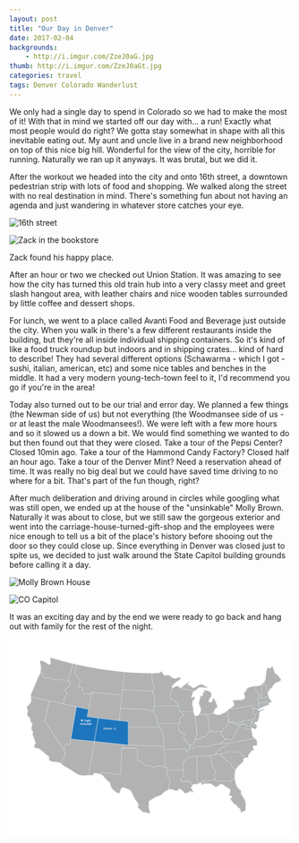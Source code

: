 ```yaml
---
layout: post
title: "Our Day in Denver"
date: 2017-02-04
backgrounds:
    - http://i.imgur.com/ZzeJ0aG.jpg
thumb: http://i.imgur.com/ZzeJ0aGt.jpg
categories: travel
tags: Denver Colorado Wanderlust
---
```


We only had a single day to spend in Colorado so we had to make the most of it! With that in mind we started off our day with... a run! Exactly what most people would do right? We gotta stay somewhat in shape with all this inevitable eating out. My aunt and uncle live in a brand new neighborhood on top of this nice big hill. Wonderful for the view of the city, horrible for running. Naturally we ran up it anyways. It was brutal, but we did it.

After the workout we headed into the city and onto 16th street, a downtown pedestrian strip with lots of food and shopping. We walked along the street with no real destination in mind. There's something fun about not having an agenda and just wandering in whatever store catches your eye.

![16th street](http://i.imgur.com/gx3jEo2l.jpg)

![Zack in the bookstore](http://i.imgur.com/qfKQ7gMl.jpg)

Zack found his happy place.

After an hour or two we checked out Union Station. It was amazing to see how the city has turned this old train hub into a very classy meet and greet slash hangout area, with leather chairs and nice wooden tables surrounded by little coffee and dessert shops.

For lunch, we went to a place called Avanti Food and Beverage just outside the city. When you walk in there's a few different restaurants inside the building, but they're all inside individual shipping containers. So it's kind of like a food truck roundup but indoors and in shipping crates... kind of hard to describe! They had several different options (Schawarma - which I got - sushi, italian, american, etc) and some nice tables and benches in the middle. It had a very modern young-tech-town feel to it, I'd recommend you go if you're in the area!

Today also turned out to be our trial and error day. We planned a few things (the Newman side of us) but not everything (the Woodmansee side of us - or at least the male Woodmansees!). We were left with a few more hours and so it slowed us a down a bit. We would find something we wanted to do but then found out that they were closed. Take a tour of the Pepsi Center? Closed 10min ago. Take a tour of the Hammond Candy Factory? Closed half an hour ago. Take a tour of the Denver Mint? Need a reservation ahead of time. It was really no big deal but we could have saved time driving to no where for a bit. That's part of the fun though, right?

After much deliberation and driving around in circles while googling what was still open, we ended up at the house of the "unsinkable" Molly Brown. Naturally it was about to close, but we still saw the gorgeous exterior and went into the carriage-house-turned-gift-shop and the employees were nice enough to tell us a bit of the place's history before shooing out the door so they could close up. Since everything in Denver was closed just to spite us, we decided to just walk around the State Capitol building grounds before calling it a day.

![Molly Brown House](http://i.imgur.com/gkLPOzql.jpg)

![CO Capitol](http://i.imgur.com/VFcJl70l.jpg)

It was an exciting day and by the end we were ready to go back and hang out with family for the rest of the night.

![map](/assets/images/maps/denver.jpg)
